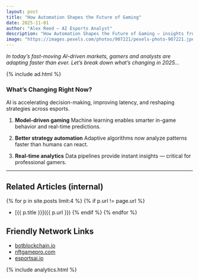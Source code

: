 ```yaml
---
layout: post
title: "How Automation Shapes the Future of Gaming"
date: 2025-11-01
author: "Alex Reed – AI Esports Analyst"
description: "How Automation Shapes the Future of Gaming — insights from botgame.io"
image: "https://images.pexels.com/photos/907221/pexels-photo-907221.jpeg?auto=compress&cs=tinysrgb&w=1200&h=630&fit=crop"
---
```


_In today’s fast-moving AI-driven markets, gamers and analysts are adapting faster than ever. Let’s break down what’s changing in 2025…_

{% include ad.html %}

### What’s Changing Right Now?

AI is accelerating decision-making, improving latency, and reshaping strategies across esports.

1) **Model-driven gaming**
   Machine learning enables smarter in-game behavior and real-time predictions.

2) **Better strategy automation**
   Adaptive algorithms now analyze patterns faster than humans can react.

3) **Real-time analytics**
   Data pipelines provide instant insights — critical for professional gamers.

---

## Related Articles (internal)
{% for p in site.posts limit:4 %}
  {% if p.url != page.url %}
  - [{{ p.title }}]({{ p.url }})
  {% endif %}
{% endfor %}

## Friendly Network Links
- [botblockchain.io](https://botblockchain.io)
- [nftgamepro.com](https://nftgamepro.com)
- [esportsai.io](https://esportsai.io)

{% include analytics.html %}
